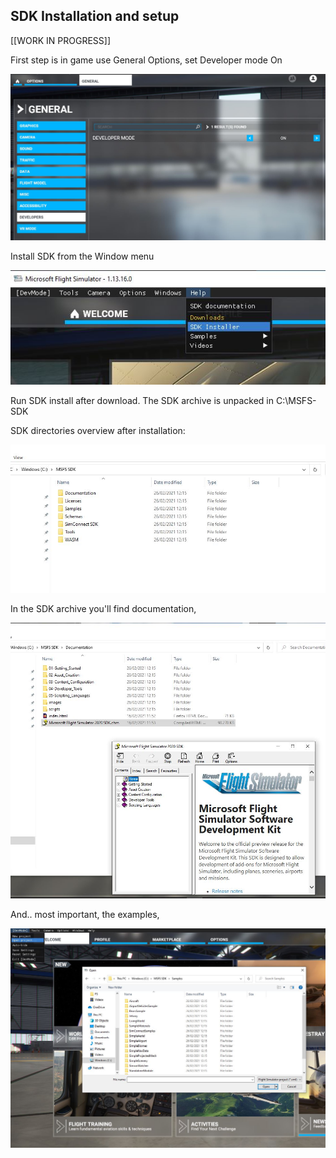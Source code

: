 ## SDK Installation and setup


[[WORK IN PROGRESS]]

First step is in game use General Options, set Developer mode On

![Switch on developer mode](00_DeveloperModeOn.JPG?raw=true "Scenery")

Install SDK from the Window menu

![Install SDK from the Window menu](01_InstallSDK.JPG?raw=true "Scenery")

Run SDK install after download. The SDK archive is unpacked in C:\MSFS-SDK 

SDK directories overview after installation:

![SDK directories overview](02_SDKInstalled.JPG?raw=true "Scenery")

In the SDK archive you'll find documentation,

![SDK directories overview](03_SDKInstalled_Help.JPG?raw=true "Scenery")

And.. most important, the examples,

![SDK directories overview](04_SDKExamples.JPG?raw=true "Scenery")





